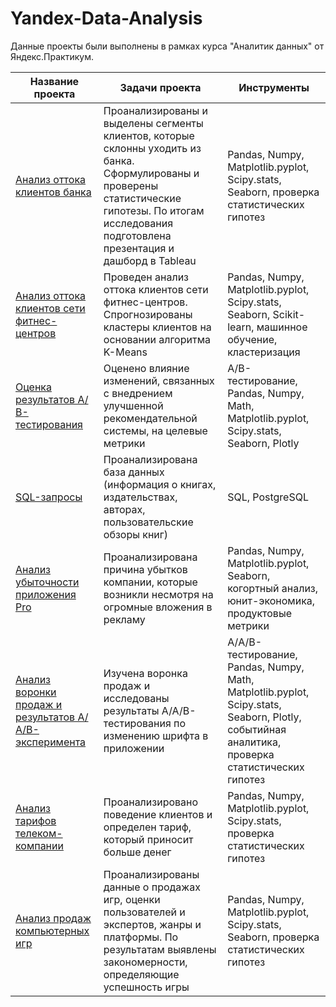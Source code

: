 # Yandex-Data-Analysis

Данные проекты были выполнены в рамках курса "Аналитик данных" от Яндекс.Практикум.

 Название проекта | Задачи проекта | Инструменты |
| -------------------- | --------------------- |---------------------------|
 [Анализ оттока клиентов банка](https://github.com/YanaZamyatina/Yandex-Data-Analysis/blob/main/Анализ%20оттока%20клиентов%20Банка.ipynb "Заголовок ссылки")  | Проанализированы и выделены сегменты клиентов, которые склонны уходить из банка. Сформулированы и проверены статистические гипотезы. По итогам исследования подготовлена презентация и дашборд в Tableau | Pandas, Numpy, Matplotlib.pyplot, Scipy.stats, Seaborn, проверка статистических гипотез |
 [Анализ оттока клиентов сети фитнес-центров](https://github.com/YanaZamyatina/Yandex-Data-Analysis/blob/main/Анализ%20оттока%20клиентов%20сети%20фитнес-центров.ipynb "Заголовок ссылки")  | Проведен анализ оттока клиентов сети фитнес-центров. Спрогнозированы кластеры клиентов на основании алгоритма K-Means  | Pandas, Numpy, Matplotlib.pyplot, Scipy.stats, Seaborn, Scikit-learn, машинное обучение, кластеризация |
 [Оценка результатов А/В-тестирования](https://github.com/YanaZamyatina/Yandex-Data-Analysis/blob/main/АB-тестирование.ipynb "Заголовок ссылки")  | Оценено влияние изменений, связанных с внедрением улучшенной рекомендательной системы, на целевые метрики  | A/B-тестирование, Pandas, Numpy, Math, Matplotlib.pyplot, Scipy.stats, Seaborn, Plotly |
 [SQL-запросы](https://github.com/YanaZamyatina/Yandex-Data-Analysis/blob/main/SQL.ipynb "Заголовок ссылки")  | Проанализирована база данных (информация о книгах, издательствах, авторах, пользовательские обзоры книг)  | SQL, PostgreSQL |
 [Анализ убыточности приложения Pro](https://github.com/YanaZamyatina/Yandex-Data-Analysis/blob/main/Анализ%20убыточности%20приложения%20Pro.ipynb "Заголовок ссылки")  | Проанализирована причина убытков компании, которые возникли несмотря на огромные вложения в рекламу  | Pandas, Numpy, Matplotlib.pyplot, Seaborn, когортный анализ, юнит-экономика, продуктовые метрики |
 [Анализ воронки продаж и результатов А/А/В-эксперимента](https://github.com/YanaZamyatina/Yandex-Data-Analysis/blob/main/Анализ%20воронки%20продаж%20и%20ААВ-эксперимента.ipynb "Заголовок ссылки")  |  Изучена воронка продаж и исследованы результаты A/A/B-тестирования по изменению шрифта в приложении  | A/А/B-тестирование, Pandas, Numpy, Math, Matplotlib.pyplot, Scipy.stats, Seaborn, Plotly, событийная аналитика, проверка статистических гипотез |
 [Анализ тарифов телеком-компании](https://github.com/YanaZamyatina/Yandex-Data-Analysis/blob/main/Анализ%20тарифов%20телеком-компании.ipynb "Заголовок ссылки")  |  Проанализировано поведение клиентов и определен тариф, который приносит больше денег  | Pandas, Numpy, Matplotlib.pyplot, Scipy.stats, проверка статистических гипотез |
 [Анализ продаж компьютерных игр](https://github.com/YanaZamyatina/Yandex-Data-Analysis/blob/main/Анализ%20продаж%20компьютерных%20игр.ipynb "Заголовок ссылки")  |  Проанализированы данные о продажах игр, оценки пользователей и экспертов, жанры и платформы. По результатам выявлены закономерности, определяющие успешность игры   | Pandas, Numpy, Matplotlib.pyplot, Scipy.stats, Seaborn, проверка статистических гипотез |
